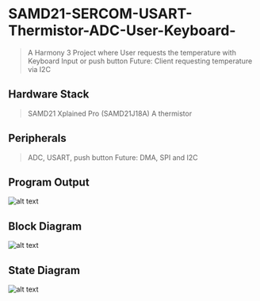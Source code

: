 # SAMD21-SERCOM-USART-Thermistor-ADC-User-Keyboard-
> A Harmony 3 Project where User requests the temperature with Keyboard Input or push button
> Future: Client requesting temperature via I2C

## Hardware Stack
> SAMD21 Xplained Pro (SAMD21J18A)
> A thermistor
## Peripherals
> ADC, USART, push button
> Future: DMA, SPI and I2C

## Program Output
![alt text](https://github.com/gokcit/SMT_Board_Training/blob/master/schematic.png)
## Block Diagram
![alt text](https://github.com/gokcit/SMT_Board_Training/blob/master/pcb%202d.png)
## State Diagram
![alt text](https://github.com/gokcit/SMT_Board_Training/blob/master/pcb%203d.png)
